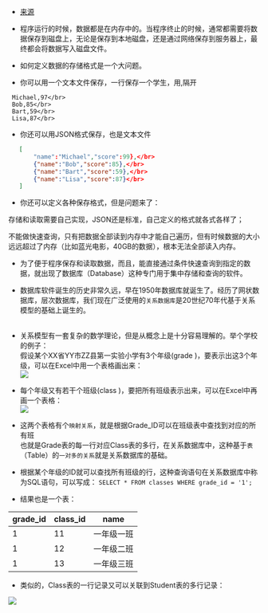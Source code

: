 * [来源](http://www.liaoxuefeng.com/wiki/0014316089557264a6b348958f449949df42a6d3a2e542c000/001432010325987131e75bf6b3543429a2975f88ce8ffa9000)

* 程序运行的时候，数据都是在内存中的。当程序终止的时候，通常都需要将数据保存到磁盘上，无论是保存到本地磁盘，还是通过网络保存到服务器上，最终都会将数据写入磁盘文件。

* 如何定义数据的存储格式是一个大问题。

* 你可以用一个文本文件保存，一行保存一个学生，用,隔开</br>

 ```
  Michael,97</br>
  Bob,85</br>
  Bart,59</br>
  Lisa,87</br>
 ```

* 你还可以用JSON格式保存，也是文本文件 

 ```JSON
	[
		"name":"Michael","score":99},</br>
    	{"name":"Bob","score":85},</br>
    	{"name":"Bart","score":59},</br>
    	{"name":"Lisa","score":87}</br>
	]
 ```
 
* 你还可以定义各种保存格式，但是问题来了： 

 存储和读取需要自己实现，JSON还是标准，自己定义的格式就各式各样了；

 不能做快速查询，只有把数据全部读到内存中才能自己遍历，但有时候数据的大小远远超过了内存（比如蓝光电影，40GB的数据），根本无法全部读入内存。
 
* 为了便于程序保存和读取数据，而且，能直接通过条件快速查询到指定的数据，就出现了数据库（Database）这种专门用于集中存储和查询的软件。

* 数据库软件诞生的历史非常久远，早在1950年数据库就诞生了。经历了网状数据库，层次数据库，我们现在广泛使用的`关系数据库`是20世纪70年代基于关系模型的基础上诞生的。</br></br>

* 关系模型有一套复杂的数学理论，但是从概念上是十分容易理解的。举个学校的例子：  
假设某个XX省YY市ZZ县第一实验小学有3个年级(grade )，要表示出这3个年级，可以在Excel中用一个表格画出来：  
![](http://www.liaoxuefeng.com/files/attachments/001398086641919935cabfda92c4152831892dcea5a4fa0000/0)

* 每个年级又有若干个班级(class )，要把所有班级表示出来，可以在Excel中再画一个表格：  
![](http://www.liaoxuefeng.com/files/attachments/001398086656928fdad4552b9364589b2dfdfaf9f37f5af000/0)

* 这两个表格有个`映射关系`，就是根据Grade_ID可以在班级表中查找到对应的所有班  
也就是Grade表的每一行对应Class表的多行，在关系数据库中，这种基于`表`（Table）的`一对多的关系`就是关系数据库的基础。 

* 根据某个年级的ID就可以查找所有班级的行，这种查询语句在关系数据库中称为SQL语句，可以写成：
`SELECT * FROM classes WHERE grade_id = '1';`

* 结果也是一个表：

 grade_id  | class_id | name
--------- | -------- | --------
1         | 11       | 一年级一班
1         | 12       | 一年级二班
1         | 13       | 一年级三班

* 类似的，Class表的一行记录又可以关联到Student表的多行记录：

 ![](http://www.liaoxuefeng.com/files/attachments/001398086848421dd1e6eefa1284ab3885d219b81da7e13000/0)
